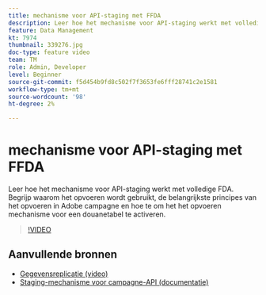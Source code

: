 ```yaml
---
title: mechanisme voor API-staging met FFDA
description: Leer hoe het mechanisme voor API-staging werkt met volledige FDA. Begrijp waarom het opvoeren wordt gebruikt, de belangrijkste principes van het opvoeren in Adobe campagne en hoe te om het het opvoeren mechanisme voor een douanetabel te activeren.
feature: Data Management
kt: 7974
thumbnail: 339276.jpg
doc-type: feature video
team: TM
role: Admin, Developer
level: Beginner
source-git-commit: f5d454b9fd8c502f7f3653fe6fff28741c2e1581
workflow-type: tm+mt
source-wordcount: '98'
ht-degree: 2%

---
```


# mechanisme voor API-staging met FFDA

Leer hoe het mechanisme voor API-staging werkt met volledige FDA. Begrijp waarom het opvoeren wordt gebruikt, de belangrijkste principes van het opvoeren in Adobe campagne en hoe te om het het opvoeren mechanisme voor een douanetabel te activeren.

>[!VIDEO](https://video.tv.adobe.com/v/339276?quality=12)

## Aanvullende bronnen

* [Gegevensreplicatie (video)](/help/data-management/data-replication.md)
* [Staging-mechanisme voor campagne-API (documentatie)](https://experienceleague.adobe.com/docs/campaign/campaign-v8/architecture/api/staging.html?lang=en)
